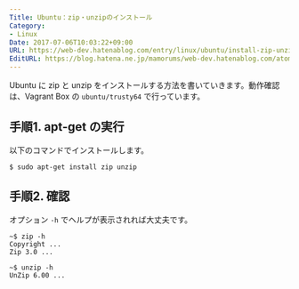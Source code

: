 ```yaml
---
Title: Ubuntu：zip・unzipのインストール
Category:
- Linux
Date: 2017-07-06T10:03:22+09:00
URL: https://web-dev.hatenablog.com/entry/linux/ubuntu/install-zip-unzip
EditURL: https://blog.hatena.ne.jp/mamorums/web-dev.hatenablog.com/atom/entry/8599973812277196436
---
```


Ubuntu に zip と unzip をインストールする方法を書いていきます。動作確認は、Vagrant Box の `ubuntu/trusty64` で行っています。


## 手順1. apt-get の実行
以下のコマンドでインストールします。

```
$ sudo apt-get install zip unzip
```


## 手順2. 確認
オプション `-h` でヘルプが表示されれば大丈夫です。

```
~$ zip -h
Copyright ...
Zip 3.0 ...
```

```
~$ unzip -h
UnZip 6.00 ...
```
